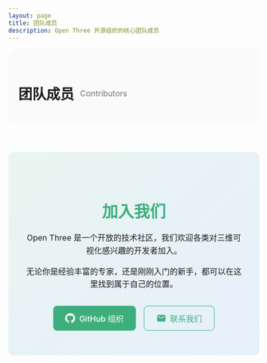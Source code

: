 ```yaml
---
layout: page
title: 团队成员
description: Open Three 开源组织的核心团队成员
---
```


<script setup>
import { VPTeamMembers } from 'vitepress/theme'

const contributors = [
      {
    avatar: 'https://avatars.githubusercontent.com/u/56536031?v=4',
    name: 'Nico',
    title: 'Three.js  Cesium.js ',
    desc: '热爱 Three.js 和 Cesium.js',
    links: [
      { icon: 'github', link: 'https://github.com/Nicolas-zn' }
    ]
  },
  {
    avatar: 'https://avatars.githubusercontent.com/u/72586973?s=96&v=4',
    name: '优雅永不过时',
    title: '专注于三维可视化',
    desc: '专业快速低成本定制三维可视化编辑器，提供企业级解决方案',
    links: [
      { icon: 'github', link: 'https://github.com/z2586300277' },
      { icon: 'twitter', link: 'https://z2586300277.github.io' },
    ]
  },
  {
    avatar: 'https://avatars.githubusercontent.com/u/20716499?v=4',
    name: 'JWL',
    title: 'Cesium 开发专家',
    desc: '人生如逆旅，我亦是行人',
    links: [
      { icon: 'github', link: 'https://github.com/jiawanlong' },
      { icon: 'twitter', link: 'https://jiawanlong.github.io/' },
    ]
  },
  {
    avatar: 'https://avatars.githubusercontent.com/u/22094990?v=4',
    name: '攻城师不浪',
    title: '前端工程师',
    desc: '砥砺前行，fighting',
    links: [
      { icon: 'github', link: 'https://github.com/tingyuxuan2302' },
    ],
  },
  {
    avatar: 'https://z2586300277.github.io/three-cesium-examples/files/author/FFMMCC.jpg',
    name: 'CoderFMC',
    title: '三维开发工程师',
    desc: '专注于创意三维交互',
    links: [
      { icon: 'github', link: 'https://github.com/CoderFMC' },
    ],
  },
  {
    avatar: 'https://avatars.githubusercontent.com/u/172246978?v=4',
    name: 'code like',
    title: 'Three.js 开发工程师',
    desc: '创新动效实现专家',
    links: [
      { icon: 'github', link: 'https://github.com/g2657' },
    ],
  }
]
</script>

<div class="team-page-container">

  <div class="team-section">
    <h2>团队成员 <span class="subtitle">Contributors</span></h2>
    <div class="members-container">
      <VPTeamMembers size="medium" :members="contributors" />
    </div>
  </div>
  
  <div class="join-section">
    <div class="join-content">
      <h2>加入我们</h2>
      <p>Open Three 是一个开放的技术社区，我们欢迎各类对三维可视化感兴趣的开发者加入。</p>
      <p>无论你是经验丰富的专家，还是刚刚入门的新手，都可以在这里找到属于自己的位置。</p>
      <div class="button-group">
        <a href="https://github.com/OpenThree" class="primary-button" target="_blank">
          <svg class="icon" viewBox="0 0 24 24" width="20" height="20">
            <path fill="currentColor" d="M12 0a12 12 0 0 0-3.8 23.4c.6.1.8-.3.8-.6v-2.2c-3.3.7-4-1.4-4-1.4-.6-1.4-1.4-1.8-1.4-1.8-1-.7.1-.7.1-.7 1.2 0 1.9 1.2 1.9 1.2 1 1.8 2.8 1.3 3.4 1 .2-.8.5-1.3.8-1.6-2.7-.3-5.5-1.3-5.5-6 0-1.2.5-2.3 1.3-3.1-.1-.4-.6-1.6.1-3.2 0 0 1-.3 3.3 1.2a11.5 11.5 0 0 1 6 0C17.3 4.7 18.3 5 18.3 5c.7 1.6.2 2.9.1 3.2.8.8 1.3 1.9 1.3 3.2 0 4.6-2.9 5.6-5.5 5.9.5.4.8 1.1.8 2.2v3.3c0 .3.2.7.8.6A12 12 0 0 0 12 0z"/>
          </svg>
          GitHub 组织
        </a>
        <a href="https://github.com/OpenThree" class="secondary-button">
          <svg class="icon" viewBox="0 0 24 24" width="20" height="20">
            <path fill="currentColor" d="M20 4H4c-1.1 0-2 .9-2 2v12c0 1.1.9 2 2 2h16c1.1 0 2-.9 2-2V6c0-1.1-.9-2-2-2zm0 4l-8 5-8-5V6l8 5 8-5v2z"/>
          </svg>
          联系我们
        </a>
      </div>
    </div>
  </div>
</div>

<style>
:root {
  --team-primary: #3eaf7c;
  --team-primary-dark: #369a6e;
  --team-gradient-start: rgba(62, 175, 124, 0.8);
  --team-gradient-end: rgba(25, 119, 242, 0.8);
}

.dark:root {
  --team-card-bg: rgba(36, 36, 36, 0.7);
  --team-section-bg: rgba(30, 30, 30, 0.5);
}

.team-page-container {
  max-width: 1100px;
  margin: 0 auto;
  padding: 0;
}

.team-header {
  position: relative;
  padding: 60px 20px;
  text-align: center;
  margin-bottom: 40px;
  border-radius: 12px;
  overflow: hidden;
}

.bg-gradient {
  position: absolute;
  top: 0;
  left: 0;
  right: 0;
  bottom: 0;
  background: linear-gradient(135deg, var(--team-gradient-start), var(--team-gradient-end));
  opacity: 0.1;
  z-index: -1;
}

.header-content {
  position: relative;
  z-index: 1;
}

h1 {
  font-size: 42px;
  font-weight: 800;
  margin-bottom: 16px;
  background: linear-gradient(to right, var(--team-primary), #1977f2);
  -webkit-background-clip: text;
  -webkit-text-fill-color: transparent;
  background-clip: text;
}

.lead-text {
  font-size: 18px;
  max-width: 700px;
  margin: 0 auto;
  color: var(--vp-c-text-2);
  line-height: 1.6;
}

.team-section {
  margin-bottom: 60px;
  padding: 30px 20px;
  border-radius: 12px;
  background-color: var(--team-section-bg, rgba(247, 247, 247, 0.5));
}

.team-section h2 {
  font-size: 28px;
  font-weight: 600;
  margin-bottom: 8px;
  display: flex;
  align-items: center;
  color: var(--vp-c-text-1);
}

.subtitle {
  font-size: 16px;
  opacity: 0.6;
  margin-left: 12px;
  font-weight: 400;
}

.section-desc {
  color: var(--vp-c-text-2);
  margin-bottom: 30px;
  font-size: 16px;
  max-width: 800px;
}

.members-container :deep(.vp-member-item) {
  padding: 0;
}

.members-container :deep(.vp-member-info) {
  background-color: var(--team-card-bg, white);
  border-radius: 10px;
  padding: 24px;
  height: 100%;
  transition: all 0.3s ease;
  box-shadow: 0 4px 12px rgba(0, 0, 0, 0.05);
  display: flex;
  flex-direction: column;
}

.members-container :deep(.vp-member-info:hover) {
  transform: translateY(-5px);
  box-shadow: 0 8px 24px rgba(0, 0, 0, 0.12);
}

.members-container :deep(.vp-member-avatar) {
  width: 120px;
  height: 120px;
  border-radius: 60px;
  transition: transform 0.5s ease;
  border: 3px solid var(--team-primary);
}

.members-container :deep(.vp-member-info:hover .vp-member-avatar) {
  transform: scale(1.05);
}

.members-container :deep(.vp-member-name) {
  font-size: 20px;
  font-weight: 600;
  margin: 16px 0 8px;
}

.members-container :deep(.vp-member-title) {
  font-size: 14px;
  color: var(--vp-c-text-2);
}

.members-container :deep(.vp-member-desc) {
  margin-top: 10px;
  font-size: 14px;
  color: var(--vp-c-text-3);
  flex-grow: 1;
}

.members-container :deep(.vp-member-links) {
  margin-top: 16px;
}

.join-section {
  background: linear-gradient(135deg, rgba(62, 175, 124, 0.1), rgba(25, 119, 242, 0.1));
  border-radius: 12px;
  padding: 50px 30px;
  text-align: center;
  margin-top: 60px;
}

.join-content {
  max-width: 700px;
  margin: 0 auto;
}

.join-section h2 {
  font-size: 32px;
  margin-bottom: 20px;
  color: var(--team-primary);
}

.join-section p {
  margin-bottom: 16px;
  font-size: 16px;
  line-height: 1.6;
}

.button-group {
  display: flex;
  justify-content: center;
  gap: 16px;
  margin-top: 30px;
}

.primary-button, .secondary-button {
  display: inline-flex;
  align-items: center;
  padding: 12px 24px;
  border-radius: 8px;
  font-weight: 500;
  font-size: 16px;
  transition: all 0.2s ease;
  text-decoration: none;
}

.primary-button {
  background-color: var(--team-primary);
  color: white;
}

.primary-button:hover {
  background-color: var(--team-primary-dark);
  text-decoration: none;
  color: white;
}

.secondary-button {
  border: 1px solid var(--team-primary);
  color: var(--team-primary);
}

.secondary-button:hover {
  background-color: rgba(62, 175, 124, 0.1);
  text-decoration: none;
}

.icon {
  margin-right: 8px;
}

@media (max-width: 768px) {
  .team-header {
    padding: 40px 16px;
  }
  
  h1 {
    font-size: 32px;
  }
  
  .lead-text {
    font-size: 16px;
  }
  
  .team-section {
    padding: 20px 16px;
  }
  
  .button-group {
    flex-direction: column;
  }
  
  .members-container :deep(.vp-member-avatar) {
    width: 100px;
    height: 100px;
  }
}
</style>
